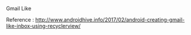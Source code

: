 Gmail Like

Reference :
http://www.androidhive.info/2017/02/android-creating-gmail-like-inbox-using-recyclerview/